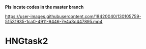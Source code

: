 **Pls locate codes in the master branch**

https://user-images.githubusercontent.com/18420040/130105759-51531935-1ca0-4911-9446-7e4a3c447895.mp4

# HNGtask2
